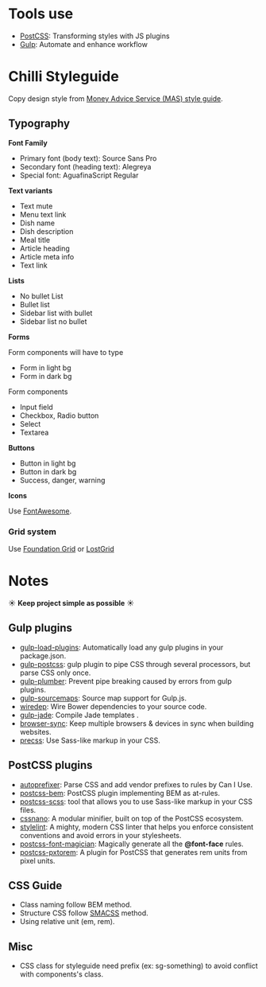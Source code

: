 # Tools use

* [PostCSS](https://github.com/postcss/postcss): Transforming styles with JS plugins
* [Gulp](gulpjs.com): Automate and enhance workflow

# Chilli Styleguide

Copy design style from [Money Advice Service (MAS) style guide](https://www.moneyadviceservice.org.uk/en/styleguide).

## Typography

__Font Family__

* Primary font (body text): Source Sans Pro
* Secondary font (heading text): Alegreya
* Special font: AguafinaScript Regular

__Text variants__

* Text mute
* Menu text link
* Dish name
* Dish description
* Meal title
* Article heading
* Article meta info
* Text link

__Lists__

* No bullet List
* Bullet list
* Sidebar list with bullet
* Sidebar list no bullet

__Forms__

Form components will have to type

* Form in light bg
* Form in dark bg

Form components

* Input field
* Checkbox, Radio button
* Select
* Textarea

__Buttons__

* Button in light bg
* Button in dark bg
* Success, danger, warning

__Icons__

Use [FontAwesome](fortawesome.github.io/Font-Awesome/).

### Grid system

Use [Foundation Grid](http://foundation.zurb.com/) or [LostGrid](https://github.com/peterramsing/lost)

# Notes

:sunny: __Keep project simple as possible__ :sunny:

## Gulp plugins

* [gulp-load-plugins](https://www.npmjs.com/package/gulp-load-plugins): Automatically load any gulp plugins in your package.json.
* [gulp-postcss](https://www.npmjs.com/package/gulp-postcss/): gulp plugin to pipe CSS through several processors, but parse CSS only once.
* [gulp-plumber](https://www.npmjs.com/package/gulp-plumber): Prevent pipe breaking caused by errors from gulp plugins.
* [gulp-sourcemaps](https://www.npmjs.com/package/gulp-sourcemaps): Source map support for Gulp.js.
* [wiredep](https://www.npmjs.com/package/wiredep): Wire Bower dependencies to your source code.
* [gulp-jade](https://www.npmjs.com/package/gulp-jade): Compile Jade templates
.
* [browser-sync](https://github.com/Browsersync/browser-sync): Keep multiple browsers & devices in sync when building websites.
* [precss](https://github.com/jonathantneal/precss): Use Sass-like markup in your CSS.

## PostCSS plugins

* [autoprefixer](https://github.com/postcss/autoprefixer): Parse CSS and add vendor prefixes to rules by Can I Use.
* [postcss-bem](https://github.com/ileri/postcss-bem): PostCSS plugin implementing BEM as at-rules.
* [postcss-scss](https://github.com/jonathantneal/precss): tool that allows you to use Sass-like markup in your CSS files.
* [cssnano](https://github.com/ben-eb/cssnano): A modular minifier, built on top of the PostCSS ecosystem.
* [stylelint](https://github.com/stylelint/stylelint): A mighty, modern CSS linter that helps you enforce consistent conventions and avoid errors in your stylesheets.
* [postcss-font-magician](https://github.com/jonathantneal/postcss-font-magician): Magically generate all the __@font-face__ rules.
* [postcss-pxtorem](https://github.com/cuth/postcss-pxtorem): A plugin for PostCSS that generates rem units from pixel units.

## CSS Guide

* Class naming follow BEM method.
* Structure CSS follow [SMACSS](https://smacss.com/) method.
* Using relative unit (em, rem).

## Misc

* CSS class for styleguide need prefix (ex: sg-something) to avoid conflict with components's class.
